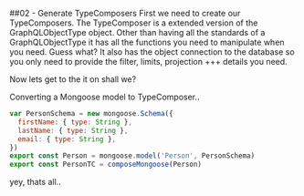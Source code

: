 ##02 - Generate TypeComposers
First we need to create our TypeComposers.
The TypeComposer is a extended version of the GraphQLObjectType object.
Other than having all the standards of a GraphQLObjectType it has all the functions you need to manipulate when you need. 
Guess what? It also has the object connection to the database so you only need to provide the filter, limits, projection +++ details you need.

Now lets get to the it on shall we?

Converting a Mongoose model to TypeComposer..
```js
var PersonSchema = new mongoose.Schema({
  firstName: { type: String },
  lastName: { type: String },
  email: { type: String },
})
export const Person = mongoose.model('Person', PersonSchema)
export const PersonTC = composeMongoose(Person)
```

yey, thats all..